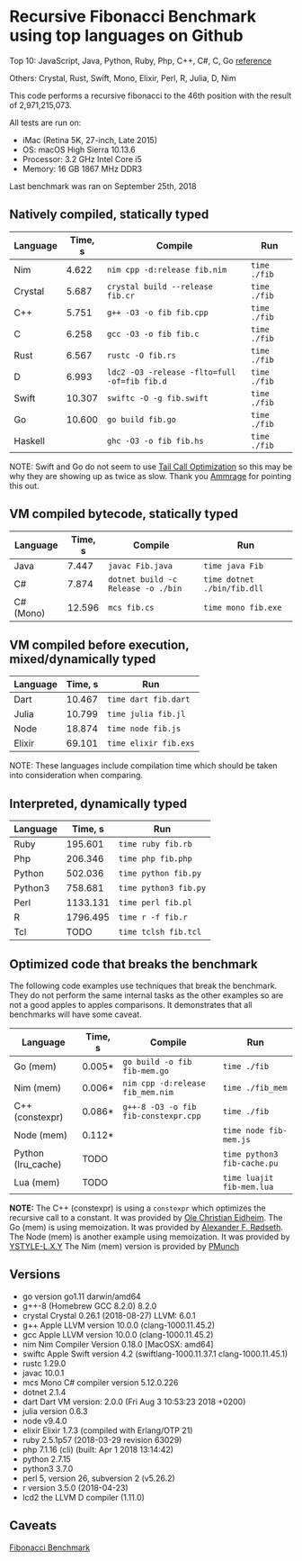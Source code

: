 # Recursive Fibonacci Benchmark using top languages on Github

Top 10: JavaScript, Java, Python, Ruby, Php, C++, C#, C, Go [reference](http://www.techworm.net/2016/09/top-10-popular-programming-languages-github.html)

Others: Crystal, Rust, Swift, Mono, Elixir, Perl, R, Julia, D, Nim

This code performs a recursive fibonacci to the 46th position with the result of 2,971,215,073.

All tests are run on:
 - iMac (Retina 5K, 27-inch, Late 2015)
 - OS: macOS High Sierra 10.13.6
 - Processor: 3.2 GHz Intel Core i5
 - Memory: 16 GB 1867 MHz DDR3

Last benchmark was ran on September 25th, 2018

## Natively compiled, statically typed

| Language | Time, s | Compile                                      | Run          |
|----------|---------|----------------------------------------------|--------------|
| Nim      |  4.622  | `nim cpp -d:release fib.nim`                 | `time ./fib` |
| Crystal  |  5.687  | `crystal build --release fib.cr`             | `time ./fib` |
| C++      |  5.751  | `g++ -O3 -o fib fib.cpp`                     | `time ./fib` |
| C        |  6.258  | `gcc -O3 -o fib fib.c`                       | `time ./fib` |
| Rust     |  6.567  | `rustc -O fib.rs`                            | `time ./fib` |
| D        |  6.993  | `ldc2 -O3 -release -flto=full -of=fib fib.d` | `time ./fib` |
| Swift    | 10.307  | `swiftc -O -g fib.swift`                     | `time ./fib` |
| Go       | 10.600  | `go build fib.go`                            | `time ./fib` |
| Haskell  |         | `ghc -O3 -o fib fib.hs`                      | `time ./fib` |

NOTE: Swift and Go do not seem to use [Tail Call Optimization](https://en.wikipedia.org/wiki/Tail_call) so this may be why they are showing up as twice as slow.
Thank you [Ammrage](https://github.com/AmmRage) for pointing this out.

## VM compiled bytecode, statically typed

| Language  | Time, s | Compile                            | Run                         |
|-----------|---------|------------------------------------|-----------------------------|
| Java      |  7.447  | `javac Fib.java`                   | `time java Fib`             |
| C#        |  7.874  | `dotnet build -c Release -o ./bin` | `time dotnet ./bin/fib.dll` |
| C# (Mono) | 12.596  | `mcs fib.cs`                       | `time mono fib.exe`         |

## VM compiled before execution, mixed/dynamically typed

| Language | Time, s  | Run                  |
|----------|----------|----------------------|
| Dart     | 10.467   | `time dart fib.dart` |
| Julia    | 10.799   | `time julia fib.jl`  |
| Node     | 18.874   | `time node fib.js`   |
| Elixir   | 69.101   | `time elixir fib.exs`|

NOTE: These languages include compilation time which should be taken into consideration when comparing.

## Interpreted, dynamically typed

| Language | Time, s  | Run                   |
|----------|----------|-----------------------|
| Ruby     |  195.601 | `time ruby fib.rb`    |
| Php      |  206.346 | `time php fib.php`    |
| Python   |  502.036 | `time python fib.py`  |
| Python3  |  758.681 | `time python3 fib.py` |
| Perl     | 1133.131 | `time perl fib.pl`    |
| R        | 1796.495 | `time r -f fib.r`     |
| Tcl      |     TODO | `time tclsh fib.tcl`  |  

## Optimized code that breaks the benchmark

The following code examples use techniques that break the benchmark. They do not perform the same internal tasks as the other examples
so are not a good apples to apples comparisons. It demonstrates that all benchmarks will have some caveat.

| Language                | Time, s  | Compile                              | Run                         |
|-------------------------|----------|--------------------------------------|-----------------------------|
| Go (mem)                |  0.005*  | `go build -o fib fib-mem.go`         | `time ./fib`                |
| Nim (mem)               |  0.006*  | `nim cpp -d:release fib_mem.nim`     | `time ./fib_mem`            |
| C++ (constexpr)         |  0.086*  | `g++-8 -O3 -o fib fib-constexpr.cpp` | `time ./fib`                |
| Node (mem)              |  0.112*  |                                      | `time node fib-mem.js`      |
| Python (lru_cache)      |  TODO    |                                      | `time python3 fib-cache.pu` |
| Lua (mem)               |  TODO    |                                      | `time luajit fib-mem.lua`   |

**NOTE:**
The C++ (constexpr) is using a `constexpr` which optimizes the recursive call to a constant. It was provided by [Ole Christian Eidheim](https://gitlab.com/eidheim).
The Go (mem) is using memoization.  It was provided by [Alexander F. Rødseth](https://github.com/xyproto).
The Node (mem) is another example using memoization.  It was provided by [YSTYLE-L.X.Y](https://github.com/ystyle)
The Nim (mem) version is provided by [PMunch](https://github.com/PMunch)

## Versions

- go version go1.11 darwin/amd64
- g++-8 (Homebrew GCC 8.2.0) 8.2.0
- crystal Crystal 0.26.1 (2018-08-27) LLVM: 6.0.1
- g++ Apple LLVM version 10.0.0 (clang-1000.11.45.2)
- gcc Apple LLVM version 10.0.0 (clang-1000.11.45.2)
- nim Nim Compiler Version 0.18.0 [MacOSX: amd64]
- swiftc Apple Swift version 4.2 (swiftlang-1000.11.37.1 clang-1000.11.45.1)
- rustc 1.29.0
- javac 10.0.1
- mcs Mono C# compiler version 5.12.0.226
- dotnet 2.1.4
- dart Dart VM version: 2.0.0 (Fri Aug 3 10:53:23 2018 +0200)
- julia version 0.6.3
- node v9.4.0
- elixir Elixir 1.7.3 (compiled with Erlang/OTP 21)
- ruby 2.5.1p57 (2018-03-29 revision 63029)
- php 7.1.16 (cli) (built: Apr  1 2018 13:14:42)
- python 2.7.15
- python3 3.7.0
- perl 5, version 26, subversion 2 (v5.26.2)
- r version 3.5.0 (2018-04-23)
- lcd2 the LLVM D compiler (1.11.0)

## Caveats

[Fibonacci Benchmark](https://crystal-lang.org/2016/07/15/fibonacci-benchmark.html)
